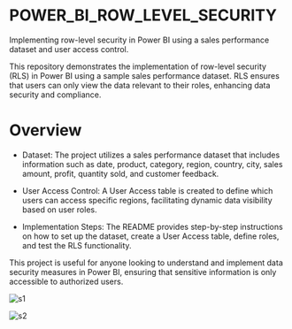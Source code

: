 # POWER_BI_ROW_LEVEL_SECURITY
Implementing row-level security in Power BI using a sales performance dataset and user access control.

This repository demonstrates the implementation of row-level security (RLS) in Power BI using a sample sales performance dataset. RLS ensures that users can only view the data relevant to their roles, enhancing data security and compliance.

# Overview

- Dataset: The project utilizes a sales performance dataset that includes information such as date, product, category, region, country, city, sales amount, profit, quantity sold, and customer feedback.
  
- User Access Control: A User Access table is created to define which users can access specific regions, facilitating dynamic data visibility based on user roles.
  
- Implementation Steps: The README provides step-by-step instructions on how to set up the dataset, create a User Access table, define roles, and test the RLS functionality.
  
This project is useful for anyone looking to understand and implement data security measures in Power BI, ensuring that sensitive information is only accessible to authorized users.


![s1](https://github.com/user-attachments/assets/9dd6e4ca-5efa-4852-85fa-899f1cbc46e9)


![s2](https://github.com/user-attachments/assets/b034fdda-5068-4e4e-b24d-695dcfb50daa)



